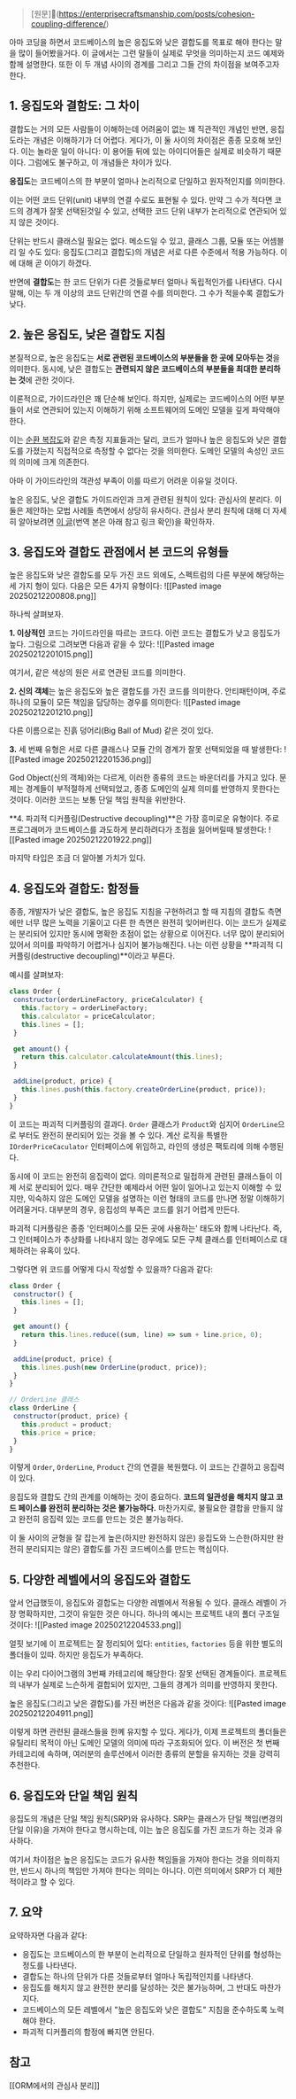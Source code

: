 > [원문](https://enterprisecraftsmanship.com/posts/cohesion-coupling-difference/)

아마 코딩을 하면서 코드베이스의 높은 응집도와 낮은 결합도를 목표로 해야 한다는 말을 많이 들어봤을거다. 이 글에서는 그런 말들이 실제로 무엇을 의미하는지 코드 예제와 함께 설명한다. 또한 이 두 개념 사이의 경계를 그리고 그들 간의 차이점을 보여주고자 한다.

## 1. 응집도와 결함도: 그 차이

결합도는 거의 모든 사람들이 이해하는데 어려움이 없는 꽤 직관적인 개념인 반면, 응집도라는 개념은 이해하기가 더 어렵다. 게다가, 이 둘 사이의 차이점은 종종 모호해 보인다. 이는 놀라운 일이 아니다: 이 용어들 뒤에 있는 아이디어들은 실제로 비슷하기 때문이다. 그럼에도 불구하고, 이 개념들은 차이가 있다.

**응집도**는 코드베이스의 한 부분이 얼마나 논리적으로 단일하고 원자적인지를 의미한다.

이는 어떤 코드 단위(unit) 내부의 연결 수로도 표현될 수 있다. 만약 그 수가 적다면 코드의 경계가 잘못 선택된것일 수 있고, 선택한 코드 단위 내부가 논리적으로 연관되어 있지 않은 것이다.

단위는 반드시 클래스일 필요는 없다. 메소드일 수 있고, 클래스 그룹, 모듈 또는 어셈블리 일 수도 있다: 응집도(그리고 결합도)의 개념은 서로 다른 수준에서 적용 가능하다. 이에 대해 곧 이야기 하겠다.

반면에 **결합도**는 한 코드 단위가 다른 것들로부터 얼마나 독립적인가를 나타낸다. 다시 말해, 이는 두 개 이상의 코드 단위간의 연결 수를 의미한다. 그 수가 적을수록 결합도가 낮다.

## 2. 높은 응집도, 낮은 결합도 지침

본질적으로, 높은 응집도는 **서로 관련된 코드베이스의 부분들을 한 곳에 모아두는 것**을 의미한다. 동시에, 낮은 결합도는 **관련되지 않은 코드베이스의 부분들을 최대한 분리하는 것**에 관한 것이다.

이론적으로, 가이드라인은 꽤 단순해 보인다. 하지만, 실제로는 코드베이스의 어떤 부분들이 서로 연관되어 있는지 이해하기 위해 소프트웨어의 도메인 모델을 깊게 파악해야 한다.

이는 [순환 복잡도](https://en.wikipedia.org/wiki/Cyclomatic_complexity)와 같은 측정 지표들과는 달리, 코드가 얼마나 높은 응집도와 낮은 결합도를 가졌는지 직접적으로 측정할 수 없다는 것을 의미한다. 도메인 모델의 속성인 코드의 의미에 크게 의존한다.

아마 이 가이드라인의 객관성 부족이 이를 따르기 어려운 이유일 것이다.

높은 응집도, 낮은 결합도 가이드라인과 크게 관련된 원칙이 있다: 관심사의 분리다. 이 둘은 제안하는 모법 사례들 측면에서 상당히 유사하다. 관심사 분리 원칙에 대해 더 자세히 알아보려면 [이 글](https://enterprisecraftsmanship.com/2014/12/06/separation-of-concerns-in-orm/)(번역 본은 아래 참고 링크 확인)을 확인하자.

## 3. 응집도와 결합도 관점에서 본 코드의 유형들

높은 응집도와 낮은 결합도를 모두 가진 코드 외에도, 스펙트럼의 다른 부분에 해당하는 세 가지 형이 있다. 다음은 모든 4가지 유형이다:
![[Pasted image 20250212200808.png]]

하나씩 살펴보자.

**1. 이상적인** 코드는 가이드라인을 따르는 코드다. 이런 코드는 결합도가 낮고 응집도가 높다. 그림으로 그려보면 다음과 같을 수 있다:
![[Pasted image 20250212201015.png]]

여기서, 같은 색상의 원은 서로 연관된 코드를 의미한다.

**2. 신의 객체**는 높은 응집도와 높은 결합도를 가진 코드를 의미한다. 안티패턴이며, 주로 하나의 모듈이 모든 책임을 담당하는 경우를 의미한다:
![[Pasted image 20250212201210.png]]

다른 이름으로는 진흙 덩어리(Big Ball of Mud) 같은 것이 있다.

**3.** 세 번째 유형은 서로 다른 클래스나 모듈 간의 경계가 잘못 선택되었을 때 발생한다:
![[Pasted image 20250212201536.png]]

God Object(신의 객체)와는 다르게, 이러한 종류의 코드는 바운더리를 가지고 있다. 문제는 경계들이 부적절하게 선택되었고, 종종 도메인의 실제 의미를 반영하지 못한다는 것이다. 이러한 코드는 보통 단일 책임 원칙을 위반한다.

**4. 파괴적 디커플링(Destructive decoupling)**은 가장 흥미로운 유형이다. 주로 프로그래머가 코드베이스를 과도하게 분리하려다가 초점을 잃어버릴때 발생한다:
![[Pasted image 20250212201922.png]]

마지막 타입은 조금 더 알아볼 가치가 있다.

## 4. 응집도와 결합도: 함정들

종종, 개발자가 낮은 결합도, 높은 응집도 지침을 구현하려고 할 때 지침의 결합도 측면에만 너무 많은 노력을 기울이고 다른 한 측면은 완전히 잊어버린다. 이는 코드가 실제로는 분리되어 있지만 동시에 명확한 초점이 없는 상황으로 이어진다. 너무 많이 분리되어 있어서 의미를 파악하기 어렵거나 심지어 불가능해진다. 나는 이런 상황을 **파괴적 디커플링(destructive decoupling)**이라고 부른다.

예시를 살펴보자:
```js
class Order {
 constructor(orderLineFactory, priceCalculator) {
   this.factory = orderLineFactory;
   this.calculator = priceCalculator;
   this.lines = [];
 }

 get amount() {
   return this.calculator.calculateAmount(this.lines);
 }

 addLine(product, price) {
   this.lines.push(this.factory.createOrderLine(product, price));
 }
}
```

이 코드는 파괴적 디커플링의 결과다. `Order` 클래스가 `Product`와 심지어 `OrderLine`으로 부터도 완전히 분리되어 있는 것을 볼 수 있다. 계산 로직을 특별한 `IOrderPriceCaculator` 인터페이스에 위임하고, 라인의 생성은 팩토리에 의해 수행된다.

동시에 이 코드는 완전히 응집력이 없다. 의미론적으로 밀접하게 관련된 클래스들이 이제 서로 분리되어 있다. 매우 간단한 예제라서 어떤 일이 일어나고 있는지 이해할 수 있지만, 익숙하지 않은 도메인 모델을 설명하는 이런 형태의 코드를 만나면 정말 이해하기 어려울거다. 대부분의 경우, 응집성의 부족은 코드를 읽기 어렵게 만든다.

파괴적 디커플링은 종종 '인터페이스를 모든 곳에 사용하는' 태도와 함께 나타난다. 즉, 그 인터페이스가 추상화를 나타내지 않는 경우에도 모든 구체 클래스를 인터페이스로 대체하려는 유혹이 있다.

그렇다면 위 코드를 어떻게 다시 작성할 수 있을까? 다음과 같다:
```js
class Order {
 constructor() {
   this.lines = [];
 }

 get amount() {
   return this.lines.reduce((sum, line) => sum + line.price, 0);
 }

 addLine(product, price) {
   this.lines.push(new OrderLine(product, price));
 }
}

// OrderLine 클래스
class OrderLine {
 constructor(product, price) {
   this.product = product;
   this.price = price;
 }
}
```

이렇게 `Order`, `OrderLine`, `Product` 간의 연결을 복원했다. 이 코드는 간결하고 응집력이 있다.

응집도와 결합도 간의 관계를 이해하는 것이 중요하다. **코드의 일관성을 해치지 않고 코드 페이스를 완전히 분리하는 것은 불가능하다.** 마찬가지로, 불필요한 결합을 만들지 않고 완전히 응집력 있는 코드를 만드는 것은 불가능하다.

이 둘 사이의 균형을 잘 잡는게 높은(하지만 완전하지 않은) 응집도와 느슨한(하지만 완전히 분리되지는 않은) 결합도를 가진 코드베이스를 만드는 핵심이다.

## 5. 다양한 레벨에서의 응집도와 결합도

앞서 언급했듯이, 응집도와 결합도는 다양한 레벨에서 적용될 수 있다. 클래스 레벨이 가장 명확하지만, 그것이 유일한 것은 아니다. 하나의 예시는 프로젝트 내의 폴더 구조일 것이다:
![[Pasted image 20250212204533.png]]

얼핏 보기에 이 프로젝트는 잘 정리되어 있다: `entities`, `factories` 등을 위한 별도의 폴더들이 있따. 하지만 응집도가 부족하다.

이는 우리 다이어그램의 3번째 카테고리에 해당한다: 잘못 선택된 경계들이다. 프로젝트의 내부가 실제로 느슨하게 결합되어 있지만, 그들의 경계가 의미를 반영하지 못한다.

높은 응집도(그리고 낮은 결합도)를 가진 버전은 다음과 같을 것이다:
![[Pasted image 20250212204911.png]]

이렇게 하면 관련된 클래스들을 한꼐 유지할 수 있다. 게다가, 이제 프로젝트의 폴더들은 유틸리티 목적이 아닌 도메인 모델의 의미에 따라 구조화되어 있다. 이 버전은 첫 번째 카테고리에 속하며, 여러분의 솔루션에서 이러한 종류의 분할을 유지하는 것을 강력히 추천한다.

## 6. 응집도와 단일 책임 원칙

응집도의 개념은 단일 책임 원칙(SRP)와 유사하다. SRP는 클래스가 단일 책임(변경의 단일 이유)을 가져야 한다고 명시하는데, 이는 높은 응집도를 가진 코드가 하는 것과 유사하다.

여기서 차이점은 높은 응집도는 코드가 유사한 책임들을 가져야 한다는 것을 의미하지만, 반드시 하나의 책임만 가져야 한다는 의미는 아니다. 이런 의미에서 SRP가 더 제한적이라고 할 수 있다.

## 7. 요약
요약하자면 다음과 같다:
- 응집도는 코드베이스의 한 부분이 논리적으로 단일하고 원자적인 단위를 형성하는 정도를 나타낸다.
- 결합도는 하나의 단위가 다른 것들로부터 얼마나 독립적인지를 나타낸다.
- 응집도를 해치지 않고 완전한 분리를 달성하는 것은 불가능하며, 그 반대도 마찬가지다.
- 코드베이스의 모든 레벨에서 "높은 응집도와 낮은 결합도" 지침을 준수하도록 노력해야 한다.
- 파괴적 디커플리의 함정에 빠지면 안된다.

## 참고
[[ORM에서의 관심사 분리]]